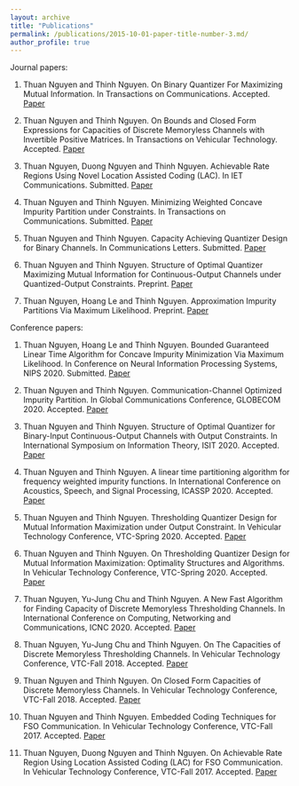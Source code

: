 ```yaml
---
layout: archive
title: "Publications"
permalink: /publications/2015-10-01-paper-title-number-3.md/
author_profile: true
---
```

Journal papers:

1. Thuan Nguyen and Thinh Nguyen. On Binary Quantizer For Maximizing Mutual Information. In Transactions on Communications. Accepted. [Paper](https://ieeexplore.ieee.org/document/9118952)

2. Thuan Nguyen and Thinh Nguyen. On Bounds and Closed Form Expressions for Capacities of Discrete Memoryless Channels with Invertible Positive Matrices. In Transactions on Vehicular Technology. Accepted. [Paper](https://ieeexplore.ieee.org/document/9120285)

3. Thuan Nguyen, Duong Nguyen and Thinh Nguyen. Achievable Rate Regions Using Novel Location Assisted Coding (LAC). In IET Communications. Submitted. [Paper](https://arxiv.org/pdf/1702.01198.pdf)

4. Thuan Nguyen and Thinh Nguyen. Minimizing Weighted Concave Impurity Partition under Constraints. In Transactions on Communications. Submitted. [Paper](https://drive.google.com/drive/folders/18khjYo4NYscFHgJYC57gAU9r-lG_2Pxf?usp=sharing)

5. Thuan Nguyen and Thinh Nguyen. Capacity Achieving Quantizer Design for Binary Channels. In Communications Letters. Submitted. [Paper](https://drive.google.com/drive/folders/13RR16r3J4OTKPfTQzwJfM_hLqCqrrmHu?usp=sharing)

6. Thuan Nguyen and Thinh Nguyen. Structure of Optimal Quantizer Maximizing Mutual Information for Continuous-Output Channels under Quantized-Output Constraints. Preprint. [Paper](https://drive.google.com/drive/folders/1uXKSYUutwTCSphMCjsK3GFuG0l50CZew?usp=sharing)

7. Thuan Nguyen, Hoang Le and Thinh Nguyen. Approximation Impurity Partitions Via Maximum Likelihood. Preprint. [Paper](https://drive.google.com/drive/folders/1Gwr8bWtK9RHhEJiVhW9qU-o0Iklbq7Tv?usp=sharing)

Conference papers:

1. Thuan Nguyen, Hoang Le and Thinh Nguyen. Bounded Guaranteed Linear Time Algorithm for Concave Impurity Minimization Via Maximum Likelihood. In Conference on Neural Information Processing Systems, NIPS 2020. Submitted. [Paper](https://drive.google.com/drive/folders/1lzBVe4Invh18MKbYiQB3hy6yhikrk2h1?usp=sharing)

2. Thuan Nguyen and Thinh Nguyen. Communication-Channel Optimized Impurity Partition. In Global Communications Conference, GLOBECOM 2020. Accepted. [Paper](https://arxiv.org/pdf/2001.01708.pdf)

3. Thuan Nguyen and Thinh Nguyen. Structure of Optimal Quantizer for Binary-Input Continuous-Output Channels with Output Constraints. In International Symposium on Information Theory, ISIT 2020. Accepted. [Paper](https://web.engr.oregonstate.edu/~thinhq/papers/conference/ISIT_binary_output_constraint_consecutive_region_dynamic_thinh.pdf)

4. Thuan Nguyen and Thinh Nguyen. A linear time partitioning algorithm for frequency weighted impurity functions. In International Conference on Acoustics, Speech, and Signal Processing, ICASSP 2020. Accepted. [Paper](https://ieeexplore.ieee.org/document/9054763)

5. Thuan Nguyen and Thinh Nguyen. Thresholding Quantizer Design for Mutual Information Maximization under Output Constraint. In Vehicular Technology Conference, VTC-Spring 2020. Accepted. [Paper](https://ieeexplore.ieee.org/document/9128395)

6. Thuan Nguyen and Thinh Nguyen. On Thresholding Quantizer Design for Mutual Information Maximization: Optimality Structures and Algorithms. In Vehicular Technology Conference, VTC-Spring 2020. Accepted. [Paper](https://ieeexplore.ieee.org/document/9128966)

7. Thuan Nguyen, Yu-Jung Chu and Thinh Nguyen. A New Fast Algorithm for Finding Capacity of Discrete Memoryless Thresholding Channels. In International Conference on Computing, Networking and Communications, ICNC 2020. Accepted. [Paper](https://ieeexplore.ieee.org/document/9049773)

8. Thuan Nguyen, Yu-Jung Chu and Thinh Nguyen. On The Capacities of Discrete Memoryless Thresholding Channels. In Vehicular Technology Conference, VTC-Fall 2018. Accepted. [Paper](https://ieeexplore.ieee.org/document/8417506)

9. Thuan Nguyen and Thinh Nguyen. On Closed Form Capacities of Discrete Memoryless Channels. In Vehicular Technology Conference, VTC-Fall 2018. Accepted. [Paper](https://ieeexplore.ieee.org/document/8417505)

10. Thuan Nguyen and Thinh Nguyen. Embedded Coding Techniques for FSO Communication. In Vehicular Technology Conference, VTC-Fall 2017. Accepted. [Paper](https://ieeexplore.ieee.org/document/8287991)

11. Thuan Nguyen, Duong Nguyen and Thinh Nguyen. On Achievable Rate Region Using Location Assisted Coding (LAC) for FSO Communication. In Vehicular Technology Conference, VTC-Fall 2017. Accepted. [Paper](https://ieeexplore.ieee.org/abstract/document/8287993)

